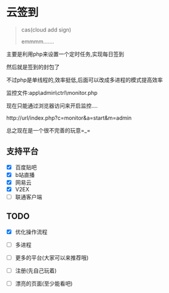 # 云签到

> cas(cloud add sign)
> 
> emmmm.......

主要是利用php来设置一个定时任务,实现每日签到

然后就是签到的封包了

不过php是单线程的,效率挺低,后面可以改成多进程的模式提高效率

监控文件:app\admin\ctrl\monitor.php

现在只能通过浏览器访问来开启监控....

http://url/index.php?c=monitor&a=start&m=admin

总之现在是一个很不完善的玩意=_=
## 支持平台

- [x] 百度贴吧
- [x] b站直播
- [x] 网易云
- [x] V2EX
- [ ] 联通客户端

## TODO

- [x] 优化操作流程
- [ ] 多进程
- [ ] 更多的平台(大家可以来推荐哦)
- [ ] 注册(先自己玩着)
- [ ] 漂亮的页面(至少能看吧)

